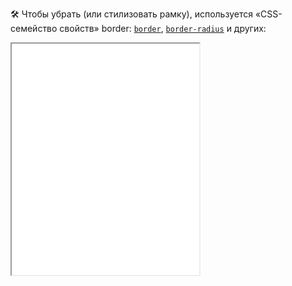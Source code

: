 
🛠 Чтобы убрать (или стилизовать рамку), используется «CSS-семейство свойств» border: [`border`](/css/border), [`border-radius`](/css/border-radius) и других:

<iframe title="Стилизация рамки fieldset" src="./demos/border-styling.html" height="370"></iframe>
